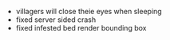 - villagers will close theie eyes when sleeping
- fixed server sided crash
- fixed infested bed render bounding box
